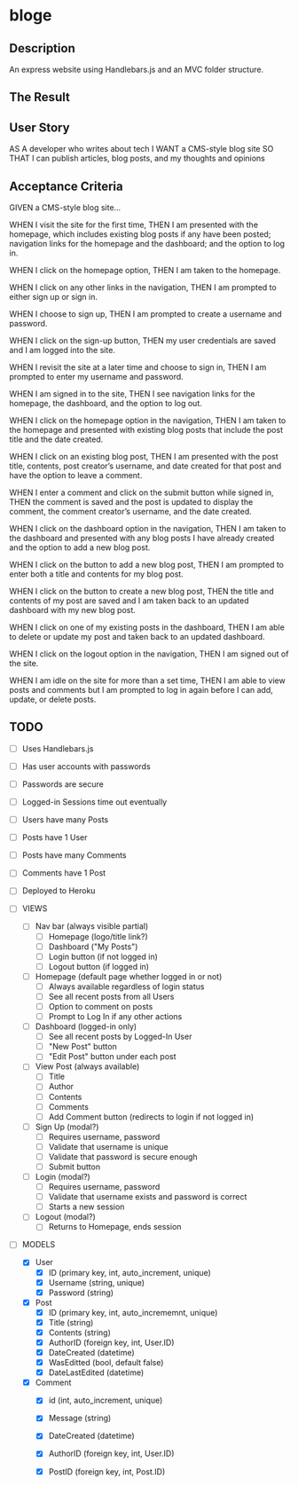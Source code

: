 # bloge

## Description
An express website using Handlebars.js and an MVC folder structure.

## The Result



## User Story
AS A developer who writes about tech
I WANT a CMS-style blog site
SO THAT I can publish articles, blog posts, and my thoughts and opinions

## Acceptance Criteria
GIVEN a CMS-style blog site...

WHEN I visit the site for the first time,
THEN I am presented with the homepage, which includes existing blog posts if any have been posted; navigation links for the homepage and the dashboard; and the option to log in.

WHEN I click on the homepage option,
THEN I am taken to the homepage.

WHEN I click on any other links in the navigation,
THEN I am prompted to either sign up or sign in.

WHEN I choose to sign up,
THEN I am prompted to create a username and password.

WHEN I click on the sign-up button,
THEN my user credentials are saved and I am logged into the site.

WHEN I revisit the site at a later time and choose to sign in,
THEN I am prompted to enter my username and password.

WHEN I am signed in to the site,
THEN I see navigation links for the homepage, the dashboard, and the option to log out.

WHEN I click on the homepage option in the navigation,
THEN I am taken to the homepage and presented with existing blog posts that include the post title and the date created.

WHEN I click on an existing blog post,
THEN I am presented with the post title, contents, post creator’s username, and date created for that post and have the option to leave a comment.

WHEN I enter a comment and click on the submit button while signed in,
THEN the comment is saved and the post is updated to display the comment, the comment creator’s username, and the date created.

WHEN I click on the dashboard option in the navigation,
THEN I am taken to the dashboard and presented with any blog posts I have already created and the option to add a new blog post.

WHEN I click on the button to add a new blog post,
THEN I am prompted to enter both a title and contents for my blog post.

WHEN I click on the button to create a new blog post,
THEN the title and contents of my post are saved and I am taken back to an updated dashboard with my new blog post.

WHEN I click on one of my existing posts in the dashboard,
THEN I am able to delete or update my post and taken back to an updated dashboard.

WHEN I click on the logout option in the navigation,
THEN I am signed out of the site.

WHEN I am idle on the site for more than a set time,
THEN I am able to view posts and comments but I am prompted to log in again before I can add, update, or delete posts.

## TODO

- [ ] Uses Handlebars.js

- [ ] Has user accounts with passwords
- [ ] Passwords are secure
- [ ] Logged-in Sessions time out eventually

- [ ] Users have many Posts
- [ ] Posts have 1 User
- [ ] Posts have many Comments
- [ ] Comments have 1 Post

- [ ] Deployed to Heroku

- [ ] VIEWS
    - [ ] Nav bar (always visible partial)
        - [ ] Homepage (logo/title link?)
        - [ ] Dashboard ("My Posts")
        - [ ] Login button (if not logged in)
        - [ ] Logout button (if logged in)
    - [ ] Homepage (default page whether logged in or not)
        - [ ] Always available regardless of login status
        - [ ] See all recent posts from all Users
        - [ ] Option to comment on posts
        - [ ] Prompt to Log In if any other actions
    - [ ] Dashboard (logged-in only)
        - [ ] See all recent posts by Logged-In User
        - [ ] "New Post" button
        - [ ] "Edit Post" button under each post
    - [ ] View Post (always available)
        - [ ] Title
        - [ ] Author
        - [ ] Contents
        - [ ] Comments
        - [ ] Add Comment button (redirects to login if not logged in)
    - [ ] Sign Up (modal?)
        - [ ] Requires username, password
        - [ ] Validate that username is unique
        - [ ] Validate that password is secure enough
        - [ ] Submit button
    - [ ] Login (modal?)
        - [ ] Requires username, password
        - [ ] Validate that username exists and password is correct
        - [ ] Starts a new session
    - [ ] Logout (modal?)
        - [ ] Returns to Homepage, ends session

- [ ] MODELS
    - [x] User
        - [x] ID (primary key, int, auto_increment, unique)
        - [x] Username (string, unique)
        - [x] Password (string)
    - [x] Post
        - [x] ID (primary key, int, auto_incrememnt, unique)
        - [x] Title (string)
        - [x] Contents (string)
        - [x] AuthorID (foreign key, int, User.ID)
        - [x] DateCreated (datetime)
        - [x] WasEditted (bool, default false)
        - [x] DateLastEdited (datetime)
    - [x] Comment
        - [x] id (int, auto_increment, unique)
        - [x] Message (string)
        - [x] DateCreated (datetime)
        - [x] AuthorID (foreign key, int, User.ID)
        - [x] PostID (foreign key, int, Post.ID)

